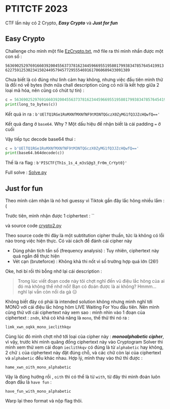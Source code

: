 # PTITCTF 2023

CTF lần này có 2 Crypto, ***Easy Crypto*** và ***Just for fun***

## Easy Crypto

Challenge cho mình một file [EzCrypto.txt](https://github.com/HappyFalcon22/Writeup/blob/Master/PTITCTF2023/Crypto/Easy%20Crypto/EzCrypto.txt), mở file ra thì mình nhần được một con số : 

```56369025297691660392004556373781623445966955195801799383478576454199136227591253023415024495794577295554691617060609433091389```

Chưa biết là có đúng như linh cảm hay không, nhưng việc đầu tiên mình thử là đổi nó về bytes (hơn nữa chall description cũng có nói là kết hợp giữa 2 loại mã hóa, nên cũng có chút tự tin) :

```Python
c = 56369025297691660392004556373781623445966955195801799383478576454199136227591253023415024495794577295554691617060609433091389
print(long_to_bytes(c))
```

Kết quả in ra : `b'UElTQ1RGe1RoMXNfMXNfNF9tM3NTQGczX0ZyMG1fQ3JZcHQwfQ=='`

Kết quả đang ở `base64`. Why ? Một dấu hiệu để nhận biết là cái padding `=` ở cuối

Vậy tiếp tục decode base64 thui :

```Python
c = b'UElTQ1RGe1RoMXNfMXNfNF9tM3NTQGczX0ZyMG1fQ3JZcHQwfQ=='
print(base64.b64decode(c))
```

Thế là ra flag : `b'PISCTF{Th1s_1s_4_m3sS@g3_Fr0m_CrYpt0}'`

Full solve : [Solve.py](https://github.com/HappyFalcon22/Writeup/blob/Master/PTITCTF2023/Crypto/Easy%20Crypto/Solve.py)

## Just for fun

Theo mình cảm nhận là nó hơi guessy vì Tiktok gần đây lắc hông nhiều lắm :(

Trước tiên, mình nhận được 1 ciphertext : ``

và source code [crypto2.py](https://github.com/HappyFalcon22/Writeup/blob/Master/PTITCTF2023/Crypto/Just%20For%20Fun/crypto2.py)

Theo source code thì đây là một subtitution cipher thuần, tức là không có lỗi nào trong việc hiện thực. Có vài cách để đánh cái cipher này
+ Dùng phân tích tần số (frequency analysis) : Tuy nhiên, ciphertext này quá ngắn để thực hiện
+ Vét cạn (bruteforce) : Không khả thi nốt vì số trường hợp quá lớn (26!)

Oke, hơi bí rồi thì bỗng nhớ lại cái description :

> Trong lúc viết đoạn code này tôi chợt nghĩ đến vũ điệu lắc hông của ai đó mà không thể nhớ nổi! Bạn có đoán được là ai không? Hmmm... nghĩ lại vẫn còn nổi da gà 😑

Không biết đây có phải là intended solution không nhưng mình nghĩ tới MONO với cái điệu lắc hông hôm LIVE Waiting For You đầu tiên. Nên mình cũng thử với cái ciphertext này xem sao : mình nhìn vào 1 đoạn của ciphertext : `zndn`, khá có khả năng là `mono`, thế thử thì nó ra :

`limk_xwn_oqkk_mono_ieclithkqv`

Cùng lúc đó mình chợt nhớ tới loại của cipher này : ***monoalphabetic cipher***, vì vậy, trước khi mình quăng đống ciphertext này vào Cryptogram Solver thì mình xem thử xem cái đoạn `ieclithkqv` có đúng là từ `alphabetic` hay không, 2 chữ `i` của ciphertext này đặt đúng chỗ, và các chữ còn lại của ciphertext và `alphabetic` đều khác nhau. Hợp lý, mình thay vào thử thì được : 

`hame_xwn_oith_mono_alphabetic`

Vậy là đúng hướng rồi , `oith` thì có thể là từ `with`, từ đây thì mình đoán luôn đoạn đầu là `have fun` :

`have_fun_with_mono_alphabetic`

Warp lại theo format và nộp flag thôi.





